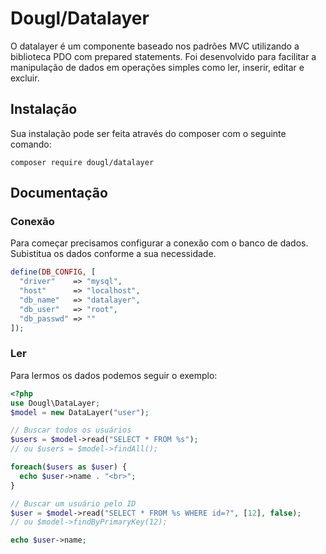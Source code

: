 # Dougl/Datalayer
O datalayer é um componente baseado nos padrões MVC utilizando a biblioteca PDO com prepared statements. Foi desenvolvido para facilitar a manipulação de dados em operações simples como ler, inserir, editar e excluir.

## Instalação
Sua instalação pode ser feita através do composer com o seguinte comando:
```
composer require dougl/datalayer
```

## Documentação
### Conexão
Para começar precisamos configurar a conexão com o banco de dados. Subistitua os dados conforme a sua necessidade.
```php
define(DB_CONFIG, [
  "driver"    => "mysql",
  "host"      => "localhost",
  "db_name"   => "datalayer",
  "db_user"   => "root",
  "db_passwd" => ""
]);
```
### Ler
Para lermos os dados podemos seguir o exemplo:
```php
<?php
use Dougl\DataLayer;
$model = new DataLayer("user");

// Buscar todos os usuários
$users = $model->read("SELECT * FROM %s");
// ou $users = $model->findAll();

foreach($users as $user) {
  echo $user->name . "<br>";
}

// Buscar um usuário pelo ID
$user = $model->read("SELECT * FROM %s WHERE id=?", [12], false);
// ou $model->findByPrimaryKey(12);

echo $user->name;
```
